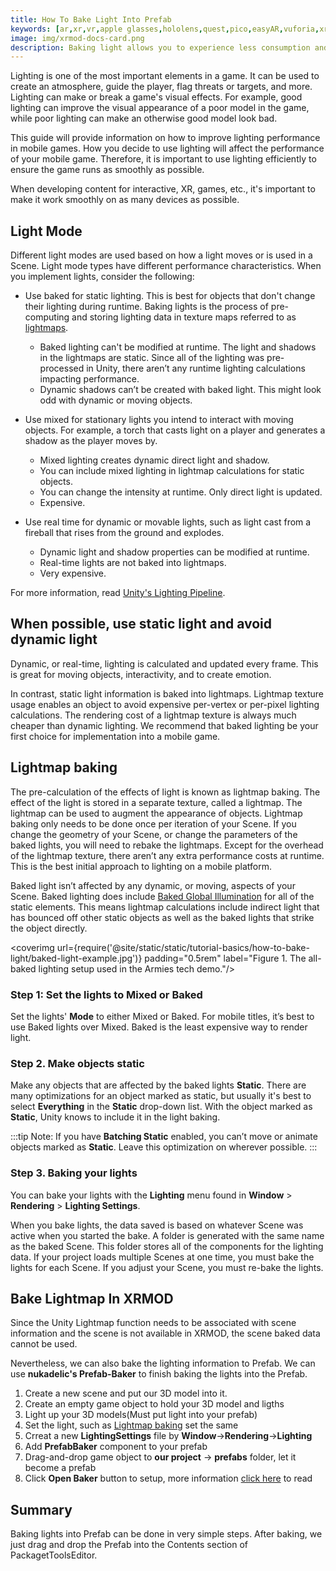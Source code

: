 ```yaml
---
title: How To Bake Light Into Prefab
keywords: [ar,xr,vr,apple glasses,hololens,quest,pico,easyAR,vuforia,xrmod,mod,doc,metaverse,facebook,meta,unity]
image: img/xrmod-docs-card.png
description: Baking light allows you to experience less consumption and more power savings.
---
```

Lighting is one of the most important elements in a game. It can be used to create an atmosphere, guide the player, flag threats or targets, and more. Lighting can make or break a game's visual effects. For example, good lighting can improve the visual appearance of a poor model in the game, while poor lighting can make an otherwise good model look bad.

This guide will provide information on how to improve lighting performance in mobile games. How you decide to use lighting will affect the performance of your mobile game. Therefore, it is important to use lighting efficiently to ensure the game runs as smoothly as possible.

When developing content for interactive, XR, games, etc., it's important to make it work smoothly on as many devices as possible. 

## Light Mode

Different light modes are used based on how a light moves or is used in a Scene. Light mode types have different performance characteristics. When you implement lights, consider the following:

- Use baked for static lighting. This is best for objects that don't change their lighting during runtime. Baking lights is the process of pre-computing and storing lighting data in texture maps referred to as [lightmaps](https://docs.unity3d.com/Manual/Lightmapping.html).
    - Baked lighting can't be modified at runtime. The light and shadows in the lightmaps are static. Since all of the lighting was pre-processed in Unity, there aren’t any runtime lighting calculations impacting performance.    
    - Dynamic shadows can’t be created with baked light. This might look odd with dynamic or moving objects.

- Use mixed for stationary lights you intend to interact with moving objects. For example, a torch that casts light on a player and generates a shadow as the player moves by.

    - Mixed lighting creates dynamic direct light and shadow.
    - You can include mixed lighting in lightmap calculations for static objects.
    - You can change the intensity at runtime. Only direct light is updated.
    - Expensive.
    
- Use real time for dynamic or movable lights, such as light cast from a fireball that rises from the ground and explodes.
    - Dynamic light and shadow properties can be modified at runtime.
    - Real-time lights are not baked into lightmaps.
    - Very expensive.

For more information, read [Unity's Lighting Pipeline](https://docs.unity3d.com/Manual/BestPracticeLightingPipelines.html).

## When possible, use static light and avoid dynamic light

Dynamic, or real-time, lighting is calculated and updated every frame. This is great for moving objects, interactivity, and to create emotion.

In contrast, static light information is baked into lightmaps. Lightmap texture usage enables an object to avoid expensive per-vertex or per-pixel lighting calculations. The rendering cost of a lightmap texture is always much cheaper than dynamic lighting. We recommend that baked lighting be your first choice for implementation into a mobile game.

## Lightmap baking

The pre-calculation of the effects of light is known as lightmap baking. The effect of the light is stored in a separate texture, called a lightmap. The lightmap can be used to augment the appearance of objects. Lightmap baking only needs to be done once per iteration of your Scene. If you change the geometry of your Scene, or change the parameters of the baked lights, you will need to rebake the lightmaps. Except for the overhead of the lightmap texture, there aren’t any extra performance costs at runtime. This is the best initial approach to lighting on a mobile platform.


Baked light isn’t affected by any dynamic, or moving, aspects of your Scene. Baked lighting does include [Baked Global Illumination](https://docs.unity3d.com/560/Documentation/Manual/GIIntro.html) for all of the static elements. This means lightmap calculations include indirect light that has bounced off other static objects as well as the baked lights that strike the object directly.

<coverimg  url={require('@site/static/static/tutorial-basics/how-to-bake-light/baked-light-example.jpg')} padding="0.5rem" label="Figure 1. The all-baked lighting setup used in the Armies tech demo."/>

### Step 1: Set the lights to Mixed or Baked

Set the lights' **Mode** to either Mixed or Baked. For mobile titles, it’s best to use Baked lights over Mixed. Baked is the least expensive way to render light.

<center>
<coverimg  url={require('@site/static/static/tutorial-basics/how-to-bake-light/light-component.jpg')} width="50%" padding="0.5rem" label="Figure 2. The light’s Mode setting in Unity."/>
</center>

### Step 2. Make objects static

Make any objects that are affected by the baked lights **Static**. There are many optimizations for an object marked as static, but usually it's best to select **Everything** in the **Static** drop-down list. With the object marked as **Static**, Unity knows to include it in the light baking.

:::tip
Note: If you have **Batching Static** enabled, you can’t move or animate objects marked as **Static**. Leave this optimization on wherever possible.
:::

<center>
<coverimg  url={require('@site/static/static/tutorial-basics/how-to-bake-light/static-light-menu.jpg')} width="50%" padding="0.5rem" label="Figure 3. An example static menu."/>
</center>

### Step 3. Baking your lights

You can bake your lights with the **Lighting** menu found in **Window** > **Rendering** > **Lighting Settings**.

When you bake lights, the data saved is based on whatever Scene was active when you started the bake. A folder is generated with the same name as the baked Scene. This folder stores all of the components for the lighting data. If your project loads multiple Scenes at one time, you must bake the lights for each Scene. If you adjust your Scene, you must re-bake the lights.

<center>
<coverimg  url={require('@site/static/static/tutorial-basics/how-to-bake-light/scene-maps.jpg')} width="50%" padding="0.5rem" label="Figure 4. An example of baked lightmaps."/>
</center>

## Bake Lightmap In XRMOD

Since the Unity Lightmap function needs to be associated with scene information and the scene is not available in XRMOD, the scene baked data cannot be used.

Nevertheless, we can also bake the lighting information to Prefab. We can use **nukadelic's Prefab-Baker** to finish baking the lights into the Prefab.

1. Create a new scene and put our 3D model into it.
2. Create an empty game object to hold your 3D model and ligths
3. Light up your 3D models(Must put light into your prefab)
4. Set the light, such as [Lightmap baking](#lightmap-baking) set the same
5. Crreat a new **LightingSettings** file by **Window**->**Rendering**->**Lighting**
6. Add **PrefabBaker** component to your prefab
7. Drag-and-drop game object to **our project** -> **prefabs** folder, let it become a prefab
8. Click **Open Baker** button to setup, more information [click here](../dev-tools/prefab-baker) to read

## Summary

Baking lights into Prefab can be done in very simple steps. After baking, we just drag and drop the Prefab into the Contents section of PackagetToolsEditor.